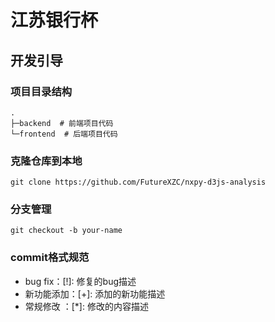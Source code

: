 # 江苏银行杯

## 开发引导

### 项目目录结构

```
.
├─backend  # 前端项目代码
└─frontend  # 后端项目代码
```

### 克隆仓库到本地

```
git clone https://github.com/FutureXZC/nxpy-d3js-analysis
```

### 分支管理

```
git checkout -b your-name
```

### commit格式规范

- bug fix：[!]: 修复的bug描述
- 新功能添加：[+]: 添加的新功能描述
- 常规修改 ：[*]: 修改的内容描述